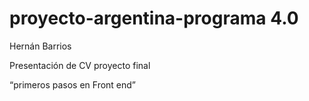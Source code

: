 # proyecto-argentina-programa 4.0

Hernán Barrios 

Presentación de CV proyecto final  

“primeros pasos en Front end” 
